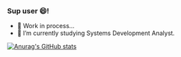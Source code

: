 ### Sup user 😄!

- 🔭 Work in process...
- 🌱 I’m currently studying Systems Development Analyst.

[![Anurag's GitHub stats](https://github-readme-stats.vercel.app/api?username=caiorr1&theme=highcontrast)](https://github.com/caiorr1/github-readme-stats)


